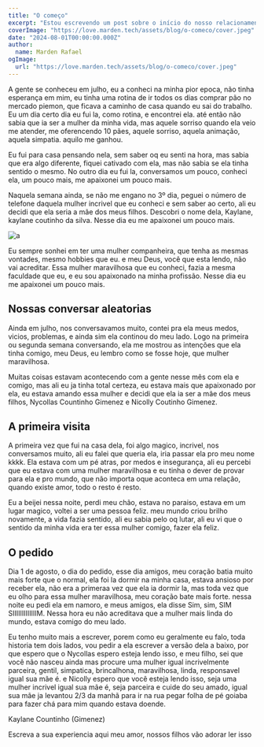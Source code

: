 ```yaml
---
title: "O começo"
excerpt: "Estou escrevendo um post sobre o início do nosso relacionamento, e só de pensar nisso já me dá um calor no coração. Foi uma fase tão cheia de descobertas, onde cada encontro parecia revelar algo novo e lindo sobre nós. Lembro como os momentos juntos eram mágicos, com conversas que fluíam naturalmente e olhares que diziam tanto, mesmo sem palavras. Sabe aquela sensação de que o mundo inteiro para, e só existe a gente? Quero passar isso no post, essa magia do começo, onde tudo era tão leve, novo e profundamente especial."
coverImage: "https://love.marden.tech/assets/blog/o-comeco/cover.jpeg"
date: "2024-08-01T00:00:00.000Z"
author:
  name: Marden Rafael
ogImage:
  url: "https://love.marden.tech/assets/blog/o-comeco/cover.jpeg"
---
```


A gente se conheceu em julho, eu a conheci na minha pior epoca, não tinha esperança em mim, eu tinha uma rotina de ir todos os dias comprar pão no mercado piemon, que ficava a caminho de casa quando eu sai do trabalho. Eu um dia certo dia eu fui la, como rotina, e encontrei ela. até então não sabia que ia ser a mulher da minha vida, mas aquele sorriso quando ela veio me atender, me oferencendo 10 pães, aquele sorriso, aquela animação, aquela simpatia. aquilo me ganhou.

Eu fui para casa pensando nela, sem saber oq eu senti na hora, mas sabia que era algo diferente, fiquei cativado com ela, mas não sabia se ela tinha sentido o mesmo. No outro dia eu fui la, conversamos um pouco, conheci ela, um pouco mais, me apaixonei um pouco mais.

Naquela semana ainda, se não me engano no 3º dia, peguei o número de telefone daquela mulher incrivel que eu conheci e sem saber ao certo, ali eu decidi que ela seria a mãe dos meus filhos. Descobri o nome dela, Kaylane, kaylane coutinho da silva. Nesse dia eu me apaixonei um pouco mais.

![a](https://love.marden.tech/assets/blog/o-comeco/uniforme.jpg)

Eu sempre sonhei em ter uma mulher companheira, que tenha as mesmas vontades, mesmo hobbies que eu. e meu Deus, você que esta lendo, não vai acreditar. Essa mulher maravilhosa que eu conheci, fazia a mesma faculdade que eu, e eu sou apaixonado na minha profissão. Nesse dia eu me apaixonei um pouco mais.

## Nossas conversar aleatorias

Ainda em julho, nos conversavamos muito, contei pra ela meus medos, vicios, problemas, e ainda sim ela continou do meu lado. Logo na primeira ou segunda semana conversando, ela me mostrou as intenções que ela tinha comigo, meu Deus, eu lembro como se fosse hoje, que mulher maravilhosa.

Muitas coisas estavam acontecendo com a gente nesse mês com ela e comigo, mas ali eu ja tinha total certeza, eu estava mais que apaixonado por ela, eu estava amando essa mulher e decidi que ela ia ser a mãe dos meus filhos, Nycollas Countinho Gimenez e Nicolly Coutinho Gimenez.

## A primeira visita

A primeira vez que fui na casa dela, foi algo magico, incrivel, nos conversamos muito, ali eu falei que queria ela, iria passar ela pro meu nome kkkk. Ela estava com um pé atras, por medos e insegurança, ali eu percebi que eu estava com uma mulher maravilhosa e eu tinha o dever de provar para ela e pro mundo, que não importa oque aconteca em uma relação, quando existe amor, todo o resto é resto.

Eu a beijei nessa noite, perdi meu chão, estava no paraiso, estava em um lugar magico, voltei a ser uma pessoa feliz. meu mundo criou brilho novamente, a vida fazia sentido, ali eu sabia pelo oq lutar, ali eu vi que o sentido da minha vida era ter essa mulher comigo, fazer ela feliz.

## O pedido

Dia 1 de agosto, o dia do pedido, esse dia amigos, meu coração batia muito mais forte que o normal, ela foi la dormir na minha casa, estava ansioso por receber ela, não era a primeraa vez que ela ia dormir la, mas toda vez que eu olho para essa mulher maravilhosa, meu coração bate mais forte. nessa noite eu pedi ela em namoro, e meus amigos, ela disse Sim, sim, SIM SIIIIIIIIIIIIIM. Nessa hora eu não acreditava que a mulher mais linda do mundo, estava comigo do meu lado.

Eu tenho muito mais a escrever, porem como eu geralmente eu falo, toda historia tem dois lados, vou pedir a ela escrever a versão dela a baixo, por que espero que o Nycollas espero esteja lendo isso, e meu filho, sei que você não nasceu ainda mas procure uma mulher igual incrivelmente parceira, gentil, simpatica, brincalhona, maravilhosa, linda, responsavel igual sua mãe é. e Nicolly espero que você esteja lendo isso, seja uma mulher incrivel igual sua mãe é, seja parceira e cuide do seu amado, igual sua mãe ja levantou 2/3 da manhã para ir na rua pegar folha de pé goiaba para fazer chá para mim quando estava doende.

Kaylane Countinho (Gimenez)

Escreva a sua experiencia aqui meu amor, nossos filhos vão adorar ler isso
